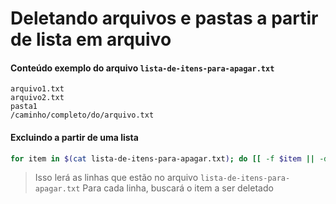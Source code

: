 # Deletando arquivos e pastas a partir de lista em arquivo

#### Conteúdo exemplo do arquivo `lista-de-itens-para-apagar.txt`
```
arquivo1.txt
arquivo2.txt
pasta1
/caminho/completo/do/arquivo.txt
```

#### Excluindo a partir de uma lista
```sh
for item in $(cat lista-de-itens-para-apagar.txt); do [[ -f $item || -d $item ]] && echo 'ok' && rm -r $item; done
```
> Isso lerá as linhas que estão no arquivo `lista-de-itens-para-apagar.txt`
> Para cada linha, buscará o item a ser deletado
